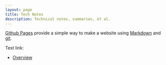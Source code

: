 ```yaml
---
layout: page
title: Tech Notes
description: Technical notes, summaries, et al.
---
```


[Github Pages](https://pages.github.com) provide a simple way to make a
website using
[Markdown](https://daringfireball.net/projects/markdown/) and
[git](https://git-scm.com).

Test link:

- [Overview](pages/overview.html)
